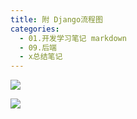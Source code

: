 ```yaml
---
title: 附 Django流程图
categories:
  - 01.开发学习笔记 markdown
  - 09.后端
  - x总结笔记
---
```


![](http://md.summeres.site/15498785060159.jpg)

![](http://md.summeres.site/15498785060273.jpg)